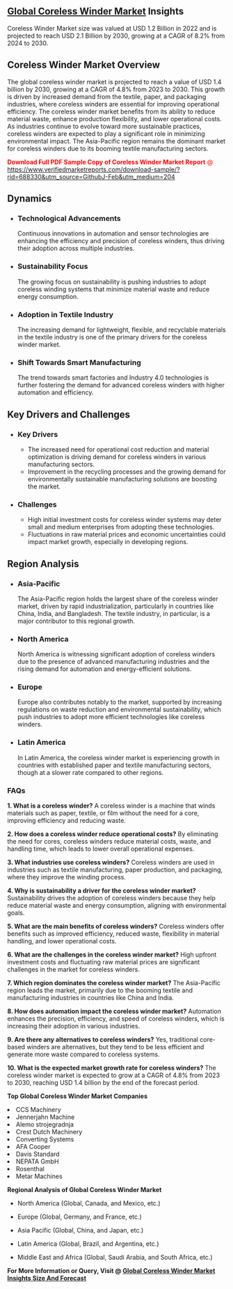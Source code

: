 <h2><a href="https://www.verifiedmarketreports.com/download-sample/?rid=688330&amp;utm_source=GithubJ&amp;utm_medium=204" target="_blank">Global Coreless Winder Market</a> Insights</h2><p>Coreless Winder Market size was valued at USD 1.2 Billion in 2022 and is projected to reach USD 2.1 Billion by 2030, growing at a CAGR of 8.2% from 2024 to 2030.</p><p> <h2>Coreless Winder Market Overview</h2> <p>The global coreless winder market is projected to reach a value of USD 1.4 billion by 2030, growing at a CAGR of 4.8% from 2023 to 2030. This growth is driven by increased demand from the textile, paper, and packaging industries, where coreless winders are essential for improving operational efficiency. The coreless winder market benefits from its ability to reduce material waste, enhance production flexibility, and lower operational costs. As industries continue to evolve toward more sustainable practices, coreless winders are expected to play a significant role in minimizing environmental impact. The Asia-Pacific region remains the dominant market for coreless winders due to its booming textile manufacturing sectors. <p><p><span class=""><span style="color: #ff0000;"><strong>Download Full PDF Sample Copy of Coreless Winder Market Report</strong> @ </span><a href="https://www.verifiedmarketreports.com/download-sample/?rid=688330&amp;utm_source=GithubJ-Feb&amp;utm_medium=204" target="_blank">https://www.verifiedmarketreports.com/download-sample/?rid=688330&amp;utm_source=GithubJ-Feb&amp;utm_medium=204</a></span></p></p> <h2>Dynamics</h2> <ul> <li><h3>Technological Advancements</h3> Continuous innovations in automation and sensor technologies are enhancing the efficiency and precision of coreless winders, thus driving their adoption across multiple industries.</li> <li><h3>Sustainability Focus</h3> The growing focus on sustainability is pushing industries to adopt coreless winding systems that minimize material waste and reduce energy consumption.</li> <li><h3>Adoption in Textile Industry</h3> The increasing demand for lightweight, flexible, and recyclable materials in the textile industry is one of the primary drivers for the coreless winder market.</li> <li><h3>Shift Towards Smart Manufacturing</h3> The trend towards smart factories and Industry 4.0 technologies is further fostering the demand for advanced coreless winders with higher automation and efficiency.</li> </ul> <h2>Key Drivers and Challenges</h2> <ul> <li><h3>Key Drivers</h3> <ul> <li>The increased need for operational cost reduction and material optimization is driving demand for coreless winders in various manufacturing sectors.</li> <li>Improvement in the recycling processes and the growing demand for environmentally sustainable manufacturing solutions are boosting the market.</li> </ul> </li> <li><h3>Challenges</h3> <ul> <li>High initial investment costs for coreless winder systems may deter small and medium enterprises from adopting these technologies.</li> <li>Fluctuations in raw material prices and economic uncertainties could impact market growth, especially in developing regions.</li> </ul> </li> </ul> <h2>Region Analysis</h2> <ul> <li><h3>Asia-Pacific</h3> The Asia-Pacific region holds the largest share of the coreless winder market, driven by rapid industrialization, particularly in countries like China, India, and Bangladesh. The textile industry, in particular, is a major contributor to this regional growth.</li> <li><h3>North America</h3> North America is witnessing significant adoption of coreless winders due to the presence of advanced manufacturing industries and the rising demand for automation and energy-efficient solutions.</li> <li><h3>Europe</h3> Europe also contributes notably to the market, supported by increasing regulations on waste reduction and environmental sustainability, which push industries to adopt more efficient technologies like coreless winders.</li> <li><h3>Latin America</h3> In Latin America, the coreless winder market is experiencing growth in countries with established paper and textile manufacturing sectors, though at a slower rate compared to other regions.</li> </ul> <h3>FAQs</h3> <p><strong>1. What is a coreless winder?</strong> A coreless winder is a machine that winds materials such as paper, textile, or film without the need for a core, improving efficiency and reducing waste.</p> <p><strong>2. How does a coreless winder reduce operational costs?</strong> By eliminating the need for cores, coreless winders reduce material costs, waste, and handling time, which leads to lower overall operational expenses.</p> <p><strong>3. What industries use coreless winders?</strong> Coreless winders are used in industries such as textile manufacturing, paper production, and packaging, where they improve the winding process.</p> <p><strong>4. Why is sustainability a driver for the coreless winder market?</strong> Sustainability drives the adoption of coreless winders because they help reduce material waste and energy consumption, aligning with environmental goals.</p> <p><strong>5. What are the main benefits of coreless winders?</strong> Coreless winders offer benefits such as improved efficiency, reduced waste, flexibility in material handling, and lower operational costs.</p> <p><strong>6. What are the challenges in the coreless winder market?</strong> High upfront investment costs and fluctuating raw material prices are significant challenges in the market for coreless winders.</p> <p><strong>7. Which region dominates the coreless winder market?</strong> The Asia-Pacific region leads the market, primarily due to the booming textile and manufacturing industries in countries like China and India.</p> <p><strong>8. How does automation impact the coreless winder market?</strong> Automation enhances the precision, efficiency, and speed of coreless winders, which is increasing their adoption in various industries.</p> <p><strong>9. Are there any alternatives to coreless winders?</strong> Yes, traditional core-based winders are alternatives, but they tend to be less efficient and generate more waste compared to coreless systems.</p> <p><strong>10. What is the expected market growth rate for coreless winders?</strong> The coreless winder market is expected to grow at a CAGR of 4.8% from 2023 to 2030, reaching USD 1.4 billion by the end of the forecast period.</p> </p><p><strong>Top Global Coreless Winder Market Companies</strong></p><div data-test-id=""><p><li>CCS Machinery</li><li> Jennerjahn Machine</li><li> Alemo strojegradnja</li><li> Crest Dutch Machinery</li><li> Converting Systems</li><li> AFA Cooper</li><li> Davis Standard</li><li> NEPATA GmbH</li><li> Rosenthal</li><li> Metar Machines</li></p><div><strong>Regional Analysis of&nbsp;Global Coreless Winder Market</strong></div><ul><li dir="ltr"><p dir="ltr">North America&nbsp;(Global, Canada, and Mexico, etc.)</p></li><li dir="ltr"><p dir="ltr">Europe (Global, Germany, and France, etc.)</p></li><li dir="ltr"><p dir="ltr">Asia Pacific&nbsp;(Global, China, and Japan, etc.)</p></li><li dir="ltr"><p dir="ltr">Latin America&nbsp;(Global, Brazil, and Argentina, etc.)</p></li><li dir="ltr">Middle East and Africa&nbsp;(Global, Saudi Arabia, and South Africa, etc.)</li></ul><p><strong>For More Information or Query, Visit @&nbsp;</strong><strong><a href="https://www.verifiedmarketreports.com/product/coreless-winder-market/?utm_source=GithubJ&amp;utm_medium=204" target="_blank">Global Coreless Winder Market Insights Size And Forecast</a></strong></p></div>
